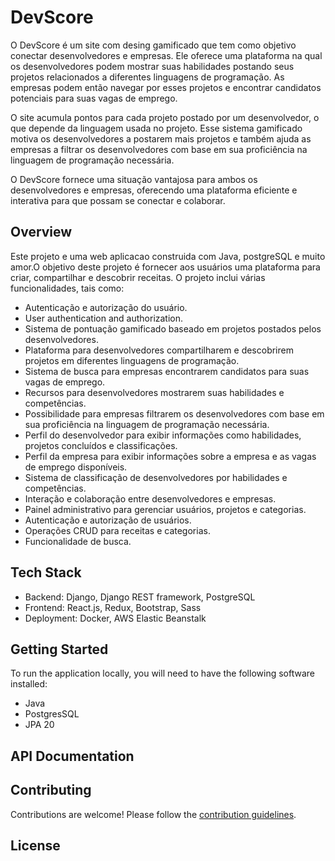 # DevScore

O DevScore é um site com desing gamificado que tem como objetivo conectar desenvolvedores e empresas. Ele oferece uma plataforma na qual os desenvolvedores podem mostrar suas habilidades postando seus projetos relacionados a diferentes linguagens de programação. As empresas podem então navegar por esses projetos e encontrar candidatos potenciais para suas vagas de emprego.

O site acumula pontos para cada projeto postado por um desenvolvedor, o que depende da linguagem usada no projeto. Esse sistema gamificado motiva os desenvolvedores a postarem mais projetos e também ajuda as empresas a filtrar os desenvolvedores com base em sua proficiência na linguagem de programação necessária.

O DevScore fornece uma situação vantajosa para ambos os desenvolvedores e empresas, oferecendo uma plataforma eficiente e interativa para que possam se conectar e colaborar.

## Overview
Este projeto e uma web aplicacao construida com Java, postgreSQL e muito amor.O objetivo deste projeto é fornecer aos usuários uma plataforma para criar, compartilhar e descobrir receitas. O projeto inclui várias funcionalidades, tais como:
  - Autenticação e autorização do usuário.
  - User authentication and authorization.
  - Sistema de pontuação gamificado baseado em projetos postados pelos desenvolvedores.
  - Plataforma para desenvolvedores compartilharem e descobrirem projetos em diferentes linguagens de programação.
  - Sistema de busca para empresas encontrarem candidatos para suas vagas de emprego.
  - Recursos para desenvolvedores mostrarem suas habilidades e competências.
  - Possibilidade para empresas filtrarem os desenvolvedores com base em sua proficiência na linguagem de programação necessária.
  - Perfil do desenvolvedor para exibir informações como habilidades, projetos concluídos e classificações.
  - Perfil da empresa para exibir informações sobre a empresa e as vagas de emprego disponíveis.
  - Sistema de classificação de desenvolvedores por habilidades e competências.
  - Interação e colaboração entre desenvolvedores e empresas.
  - Painel administrativo para gerenciar usuários, projetos e categorias.
  - Autenticação e autorização de usuários.
  - Operações CRUD para receitas e categorias.
  - Funcionalidade de busca.
    
## Tech Stack
- Backend: Django, Django REST framework, PostgreSQL
- Frontend: React.js, Redux, Bootstrap, Sass
- Deployment: Docker, AWS Elastic Beanstalk

## Getting Started
To run the application locally, you will need to have the following software installed:
- Java 
- PostgresSQL
- JPA 20

<!-- Follow the steps below to set up the development environment:
1. Clone this repository: `git clone https://github.com/your-username/project-name.git`
2. Navigate to the project directory: `cd project-name`
3. Set up the virtual environment and install dependencies: `pipenv install`
4. Start the backend server: `python manage.py runserver`
5. Navigate to the frontend directory: `cd frontend`
6. Install dependencies: `npm install`
7. Start the frontend server: `npm start`
 -->
## API Documentation
<!-- You can find the API documentation for this project [here](https://your-documentation-link.com). -->

## Contributing
Contributions are welcome! Please follow the [contribution guidelines]([https://github.com/your-username/project-name/blob/main/CONTRIBUTING.md](https://github.com/orgs/Grupo-14-8BIT/people/SwarTiff)).

## License
<!-- This project is licensed under the [MIT License](https://github.com/your-username/project-name/blob/main/LICENSE). -->
